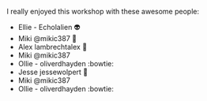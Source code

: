 I really enjoyed this workshop with these awesome people: 

* Ellie - Echolalien :alien:
* Miki @mikic387 :honeybee:
* Alex lambrechtalex :raised_hands:
* Miki @mikic387
* Ollie - oliverdhayden :bowtie:
* Jesse  jessewolpert :spaghetti:
* Miki @mikic387
* Ollie - oliverdhayden :bowtie: